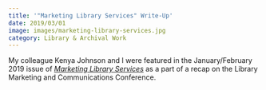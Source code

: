 ```yaml
---
title: '"Marketing Library Services" Write-Up'
date: 2019/03/01
image: images/marketing-library-services.jpg
category: Library & Archival Work
---
```


My colleague Kenya Johnson and I were featured in the January/February 2019 issue of _[Marketing Library Services](http://www.infotoday.com/mls/)_ as a part of a recap on the Library Marketing and Communications Conference.
